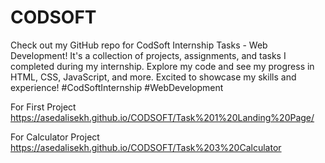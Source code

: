 # CODSOFT
Check out my GitHub repo for CodSoft Internship Tasks - Web Development! It's a collection of projects, assignments, and tasks I completed during my internship. Explore my code and see my progress in HTML, CSS, JavaScript, and more. Excited to showcase my skills and experience! #CodSoftInternship #WebDevelopment

For First Project
https://asedalisekh.github.io/CODSOFT/Task%201%20Landing%20Page/

For Calculator Project 
https://asedalisekh.github.io/CODSOFT/Task%203%20Calculator
